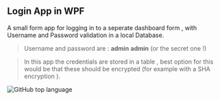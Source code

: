 ﻿## Login App in WPF 


A small form app for logging in to a seperate dashboard form ,
with Username and Password validation in a local Database.

> Username and password are :  **admin**  **admin**   (or the secret one !)

> In this app the credentials are stored in a table , best option for this would be that these should be encrypted (for example with a SHA encryption ).


![GitHub top language](https://img.shields.io/github/languages/top/TiberiusRC/C_Sharp_Projects?color=green&style=plastic)








